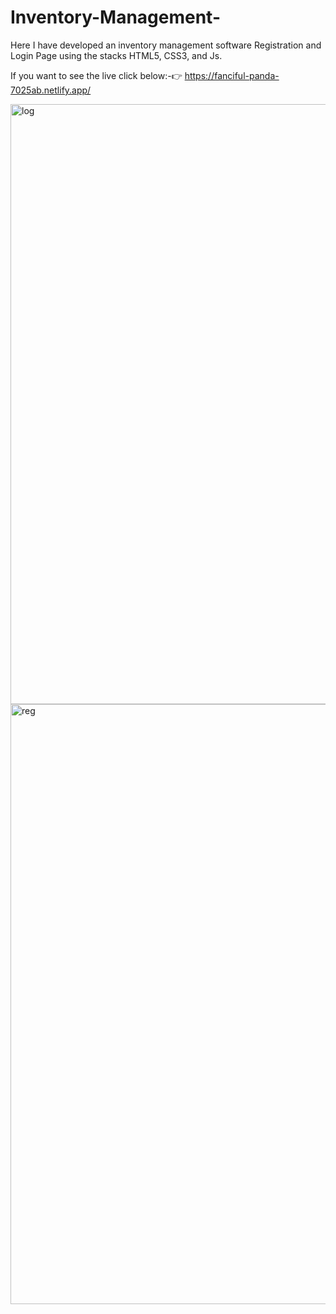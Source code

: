 # Inventory-Management-
Here I have developed an inventory management software Registration and Login Page using the stacks HTML5, CSS3, and Js.

If you want to see the live click below:-👉
https://fanciful-panda-7025ab.netlify.app/


<img width="960" alt="log" src="https://user-images.githubusercontent.com/66730123/226359849-c9fd97e9-d2d6-4ea0-977f-8cf7ed84f033.png">





<img width="960" alt="reg" src="https://user-images.githubusercontent.com/66730123/226359894-6fe92007-bd2b-4b32-a1d9-a39e71263059.png">
